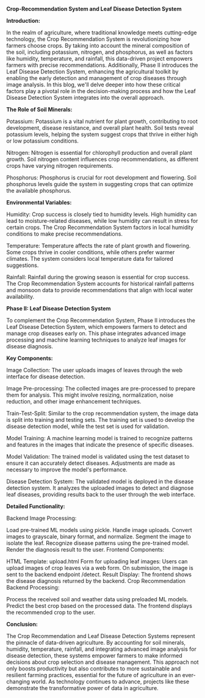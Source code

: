 **Crop-Recommendation System and Leaf Disease Detection System**

**Introduction:**

In the realm of agriculture, where traditional knowledge meets cutting-edge technology, the Crop Recommendation System is revolutionizing how farmers choose crops. By taking into account the mineral composition of the soil, including potassium, nitrogen, and phosphorus, as well as factors like humidity, temperature, and rainfall, this data-driven project empowers farmers with precise recommendations. Additionally, Phase II introduces the Leaf Disease Detection System, enhancing the agricultural toolkit by enabling the early detection and management of crop diseases through image analysis. In this blog, we'll delve deeper into how these critical factors play a pivotal role in the decision-making process and how the Leaf Disease Detection System integrates into the overall approach.

**The Role of Soil Minerals:**

Potassium: Potassium is a vital nutrient for plant growth, contributing to root development, disease resistance, and overall plant health. Soil tests reveal potassium levels, helping the system suggest crops that thrive in either high or low potassium conditions.

Nitrogen: Nitrogen is essential for chlorophyll production and overall plant growth. Soil nitrogen content influences crop recommendations, as different crops have varying nitrogen requirements.

Phosphorus: Phosphorus is crucial for root development and flowering. Soil phosphorus levels guide the system in suggesting crops that can optimize the available phosphorus.

**Environmental Variables:**

Humidity: Crop success is closely tied to humidity levels. High humidity can lead to moisture-related diseases, while low humidity can result in stress for certain crops. The Crop Recommendation System factors in local humidity conditions to make precise recommendations.

Temperature: Temperature affects the rate of plant growth and flowering. Some crops thrive in cooler conditions, while others prefer warmer climates. The system considers local temperature data for tailored suggestions.

Rainfall: Rainfall during the growing season is essential for crop success. The Crop Recommendation System accounts for historical rainfall patterns and monsoon data to provide recommendations that align with local water availability.

**Phase II: Leaf Disease Detection System**

To complement the Crop Recommendation System, Phase II introduces the Leaf Disease Detection System, which empowers farmers to detect and manage crop diseases early on. This phase integrates advanced image processing and machine learning techniques to analyze leaf images for disease diagnosis.

**Key Components:**

Image Collection: The user uploads images of leaves through the web interface for disease detection.

Image Pre-processing: The collected images are pre-processed to prepare them for analysis. This might involve resizing, normalization, noise reduction, and other image enhancement techniques.

Train-Test-Split: Similar to the crop recommendation system, the image data is split into training and testing sets. The training set is used to develop the disease detection model, while the test set is used for validation.

Model Training: A machine learning model is trained to recognize patterns and features in the images that indicate the presence of specific diseases.

Model Validation: The trained model is validated using the test dataset to ensure it can accurately detect diseases. Adjustments are made as necessary to improve the model's performance.

Disease Detection System: The validated model is deployed in the disease detection system. It analyzes the uploaded images to detect and diagnose leaf diseases, providing results back to the user through the web interface.

**Detailed Functionality:**

Backend Image Processing:

Load pre-trained ML models using pickle.
Handle image uploads.
Convert images to grayscale, binary format, and normalize.
Segment the image to isolate the leaf.
Recognize disease patterns using the pre-trained model.
Render the diagnosis result to the user.
Frontend Components:

HTML Template: upload.html
Form for uploading leaf images: Users can upload images of crop leaves via a web form. On submission, the image is sent to the backend endpoint /detect.
Result Display: The frontend shows the disease diagnosis returned by the backend.
Crop Recommendation Backend Processing:

Process the received soil and weather data using preloaded ML models.
Predict the best crop based on the processed data.
The frontend displays the recommended crop to the user.

**Conclusion:**

The Crop Recommendation and Leaf Disease Detection Systems represent the pinnacle of data-driven agriculture. By accounting for soil minerals, humidity, temperature, rainfall, and integrating advanced image analysis for disease detection, these systems empower farmers to make informed decisions about crop selection and disease management. This approach not only boosts productivity but also contributes to more sustainable and resilient farming practices, essential for the future of agriculture in an ever-changing world. As technology continues to advance, projects like these demonstrate the transformative power of data in agriculture.
